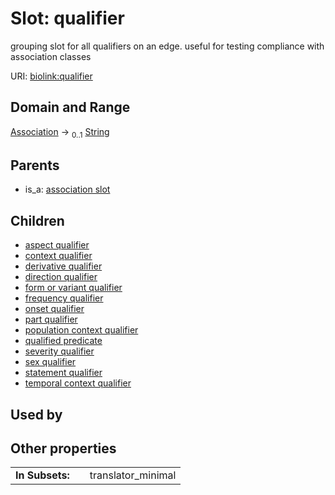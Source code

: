 
# Slot: qualifier


grouping slot for all qualifiers on an edge.  useful for testing compliance with association classes

URI: [biolink:qualifier](https://w3id.org/biolink/vocab/qualifier)


## Domain and Range

[Association](Association.md) &#8594;  <sub>0..1</sub> [String](types/String.md)

## Parents

 *  is_a: [association slot](association_slot.md)

## Children

 *  [aspect qualifier](aspect_qualifier.md)
 *  [context qualifier](context_qualifier.md)
 *  [derivative qualifier](derivative_qualifier.md)
 *  [direction qualifier](direction_qualifier.md)
 *  [form or variant qualifier](form_or_variant_qualifier.md)
 *  [frequency qualifier](frequency_qualifier.md)
 *  [onset qualifier](onset_qualifier.md)
 *  [part qualifier](part_qualifier.md)
 *  [population context qualifier](population_context_qualifier.md)
 *  [qualified predicate](qualified_predicate.md)
 *  [severity qualifier](severity_qualifier.md)
 *  [sex qualifier](sex_qualifier.md)
 *  [statement qualifier](statement_qualifier.md)
 *  [temporal context qualifier](temporal_context_qualifier.md)

## Used by


## Other properties

|  |  |  |
| --- | --- | --- |
| **In Subsets:** | | translator_minimal |

